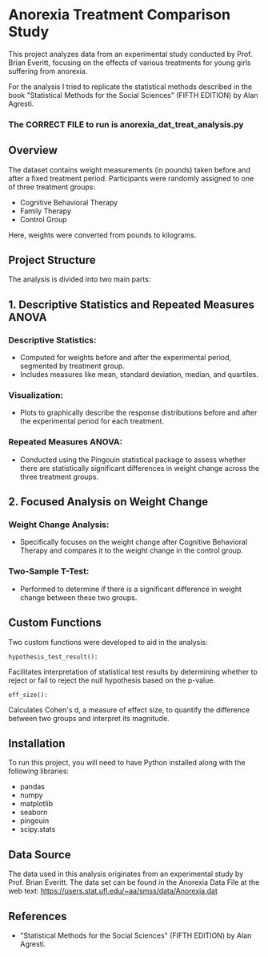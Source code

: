# Anorexia Treatment Comparison Study
This project analyzes data from an experimental study conducted by Prof. Brian Everitt, focusing on the effects of various treatments for young girls suffering from anorexia. 

For the analysis I tried to replicate the statistical methods described in the book "Statistical Methods for the Social Sciences" (FIFTH EDITION) by Alan Agresti.

### The CORRECT FILE to run is anorexia_dat_treat_analysis.py

## Overview
The dataset contains weight measurements (in pounds) taken before and after a fixed treatment period. Participants were randomly assigned to one of three treatment groups:

* Cognitive Behavioral Therapy
* Family Therapy
* Control Group

Here, weights were converted from pounds to kilograms.

## Project Structure
The analysis is divided into two main parts:

## 1. Descriptive Statistics and Repeated Measures ANOVA
### Descriptive Statistics:
  * Computed for weights before and after the experimental period, segmented by treatment group.
  * Includes measures like mean, standard deviation, median, and quartiles.
### Visualization:
  * Plots to graphically describe the response distributions before and after the experimental period for each treatment.
### Repeated Measures ANOVA:
  * Conducted using the Pingouin statistical package to assess whether there are statistically significant differences in weight change across the three treatment groups.

## 2. Focused Analysis on Weight Change
### Weight Change Analysis:
* Specifically focuses on the weight change after Cognitive Behavioral Therapy and compares it to the weight change in the control group.
### Two-Sample T-Test:
* Performed to determine if there is a significant difference in weight change between these two groups.
  
## Custom Functions
Two custom functions were developed to aid in the analysis:

    hypothesis_test_result():

Facilitates interpretation of statistical test results by determining whether to reject or fail to reject the null hypothesis based on the p-value.

    eff_size():

Calculates Cohen's d, a measure of effect size, to quantify the difference between two groups and interpret its magnitude.

## Installation
To run this project, you will need to have Python installed along with the following libraries:

* pandas
* numpy
* matplotlib
* seaborn
* pingouin
* scipy.stats

## Data Source
The data used in this analysis originates from an experimental study by Prof. Brian Everitt.
The data set can be found in the Anorexia Data File at the web text: https://users.stat.ufl.edu/~aa/smss/data/Anorexia.dat

## References
* "Statistical Methods for the Social Sciences" (FIFTH EDITION) by Alan Agresti.
